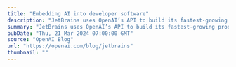 ```yaml
---
title: "Embedding AI into developer software"
description: "JetBrains uses OpenAI’s API to build its fastest-growing product ever."
summary: "JetBrains uses OpenAI’s API to build its fastest-growing product ever."
pubDate: "Thu, 21 Mar 2024 07:00:00 GMT"
source: "OpenAI Blog"
url: "https://openai.com/blog/jetbrains"
thumbnail: ""
---
```



